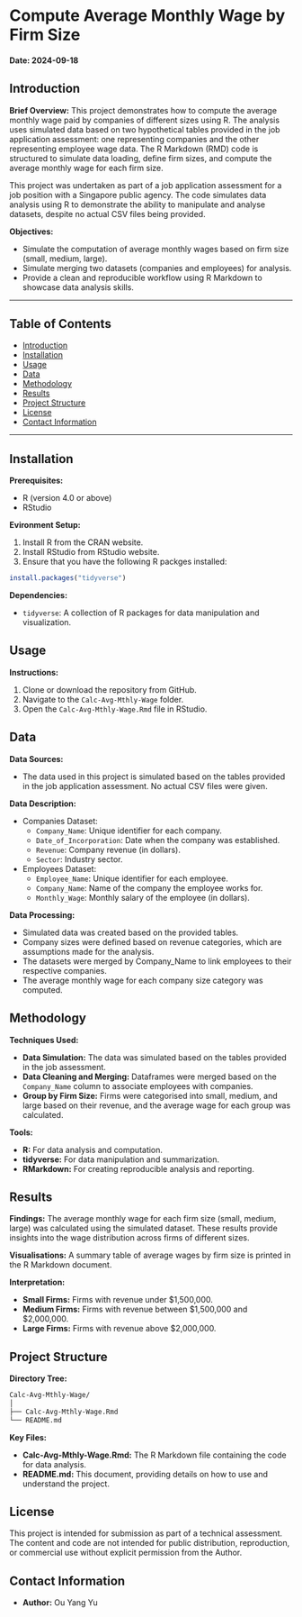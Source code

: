 # Compute Average Monthly Wage by Firm Size

#### Date: 2024-09-18

## Introduction  
**Brief Overview:**
This project demonstrates how to compute the average monthly wage paid by companies of different sizes using R. The analysis uses simulated data based on two hypothetical tables provided in the job application assessment: one representing companies and the other representing employee wage data. The R Markdown (RMD) code is structured to simulate data loading, define firm sizes, and compute the average monthly wage for each firm size.

This project was undertaken as part of a job application assessment for a job position with a Singapore public agency. The code simulates data analysis using R to demonstrate the ability to manipulate and analyse datasets, despite no actual CSV files being provided.

**Objectives:**  
- Simulate the computation of average monthly wages based on firm size (small, medium, large).
- Simulate merging two datasets (companies and employees) for analysis.
- Provide a clean and reproducible workflow using R Markdown to showcase data analysis skills.

---

## Table of Contents  
- [Introduction](#introduction)  
- [Installation](#installation)  
- [Usage](#usage)  
- [Data](#data)  
- [Methodology](#methodology)  
- [Results](#results)  
- [Project Structure](#project-structure)  
- [License](#license)   
- [Contact Information](#contact-information)

---

## Installation
**Prerequisites:**
- R (version 4.0 or above)
- RStudio

**Evironment Setup:**
1. Install R from the CRAN website.
2. Install RStudio from RStudio website.
3. Ensure that you have the following R packges installed:
```r
install.packages("tidyverse")
```

**Dependencies:**
- `tidyverse`: A collection of R packages for data manipulation and visualization.

## Usage
**Instructions:**
1. Clone or download the repository from GitHub.
2. Navigate to the `Calc-Avg-Mthly-Wage` folder.
3. Open the `Calc-Avg-Mthly-Wage.Rmd` file in RStudio.

## Data
**Data Sources:**
- The data used in this project is simulated based on the tables provided in the job application assessment. No actual CSV files were given.

**Data Description:**
- Companies Dataset:
  - `Company_Name`: Unique identifier for each company.
  - `Date_of_Incorporation`: Date when the company was established.
  - `Revenue`: Company revenue (in dollars).
  - `Sector`: Industry sector.
- Employees Dataset:
  - `Employee_Name`: Unique identifier for each employee.
  - `Company_Name`: Name of the company the employee works for.
  - `Monthly_Wage`: Monthly salary of the employee (in dollars).

**Data Processing:**
- Simulated data was created based on the provided tables.
- Company sizes were defined based on revenue categories, which are assumptions made for the analysis.
- The datasets were merged by Company_Name to link employees to their respective companies.
- The average monthly wage for each company size category was computed.

## Methodology
**Techniques Used:**
- **Data Simulation:** The data was simulated based on the tables provided in the job assessment.
- **Data Cleaning and Merging:** Dataframes were merged based on the `Company_Name` column to associate employees with companies.
- **Group by Firm Size:** Firms were categorised into small, medium, and large based on their revenue, and the average wage for each group was calculated.

**Tools:**
- **R:** For data analysis and computation.
- **tidyverse:** For data manipulation and summarization.
- **RMarkdown:** For creating reproducible analysis and reporting.

## Results
**Findings:**
The average monthly wage for each firm size (small, medium, large) was calculated using the simulated dataset. These results provide insights into the wage distribution across firms of different sizes.

**Visualisations:**
A summary table of average wages by firm size is printed in the R Markdown document.

**Interpretation:**
- **Small Firms:** Firms with revenue under $1,500,000.
- **Medium Firms:** Firms with revenue between $1,500,000 and $2,000,000.
- **Large Firms:** Firms with revenue above $2,000,000.

## Project Structure
**Directory Tree:**
```markdown
Calc-Avg-Mthly-Wage/
│
├── Calc-Avg-Mthly-Wage.Rmd
└── README.md
```

**Key Files:**
- **Calc-Avg-Mthly-Wage.Rmd:** The R Markdown file containing the code for data analysis.
- **README.md:** This document, providing details on how to use and understand the project.

## License
This project is intended for submission as part of a technical assessment. The content and code are not intended for public distribution, reproduction, or commercial use without explicit permission from the Author.

## Contact Information
- **Author:** Ou Yang Yu

